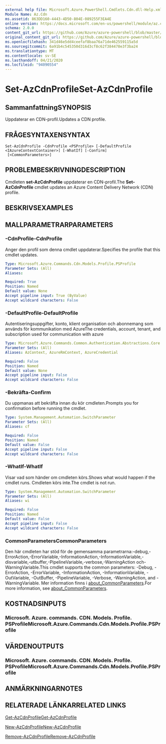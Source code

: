 ```yaml
---
external help file: Microsoft.Azure.PowerShell.Cmdlets.Cdn.dll-Help.xml
Module Name: Az.Cdn
ms.assetid: 863DD160-4443-4D50-804E-089255F3EA4E
online version: https://docs.microsoft.com/en-us/powershell/module/az.cdn/set-azcdnprofile
schema: 2.0.0
content_git_url: https://github.com/Azure/azure-powershell/blob/master/src/Cdn/Cdn/help/Set-AzCdnProfile.md
original_content_git_url: https://github.com/Azure/azure-powershell/blob/master/src/Cdn/Cdn/help/Set-AzCdnProfile.md
ms.openlocfilehash: 341d46e5dd4ceefaf8baa76a71de462559115a5d
ms.sourcegitcommit: 6a91b4c545350d316d3cf8c62f384478e3f3ba24
ms.translationtype: MT
ms.contentlocale: sv-SE
ms.lasthandoff: 04/21/2020
ms.locfileid: "94090554"
---
```

# <span data-ttu-id="9661c-101">Set-AzCdnProfile</span><span class="sxs-lookup"><span data-stu-id="9661c-101">Set-AzCdnProfile</span></span>

## <span data-ttu-id="9661c-102">Sammanfattning</span><span class="sxs-lookup"><span data-stu-id="9661c-102">SYNOPSIS</span></span>
<span data-ttu-id="9661c-103">Uppdaterar en CDN-profil.</span><span class="sxs-lookup"><span data-stu-id="9661c-103">Updates a CDN profile.</span></span>

## <span data-ttu-id="9661c-104">FRÅGESYNTAXEN</span><span class="sxs-lookup"><span data-stu-id="9661c-104">SYNTAX</span></span>

```
Set-AzCdnProfile -CdnProfile <PSProfile> [-DefaultProfile <IAzureContextContainer>] [-WhatIf] [-Confirm]
 [<CommonParameters>]
```

## <span data-ttu-id="9661c-105">PROBLEMBESKRIVNING</span><span class="sxs-lookup"><span data-stu-id="9661c-105">DESCRIPTION</span></span>
<span data-ttu-id="9661c-106">Cmdleten **set-AzCdnProfile** uppdaterar en CDN-profil.</span><span class="sxs-lookup"><span data-stu-id="9661c-106">The **Set-AzCdnProfile** cmdlet updates an Azure Content Delivery Network (CDN) profile.</span></span>

## <span data-ttu-id="9661c-107">BESKRIVS</span><span class="sxs-lookup"><span data-stu-id="9661c-107">EXAMPLES</span></span>

## <span data-ttu-id="9661c-108">MALLPARAMETRAR</span><span class="sxs-lookup"><span data-stu-id="9661c-108">PARAMETERS</span></span>

### <span data-ttu-id="9661c-109">-CdnProfile</span><span class="sxs-lookup"><span data-stu-id="9661c-109">-CdnProfile</span></span>
<span data-ttu-id="9661c-110">Anger den profil som denna cmdlet uppdaterar.</span><span class="sxs-lookup"><span data-stu-id="9661c-110">Specifies the profile that this cmdlet updates.</span></span>

```yaml
Type: Microsoft.Azure.Commands.Cdn.Models.Profile.PSProfile
Parameter Sets: (All)
Aliases:

Required: True
Position: Named
Default value: None
Accept pipeline input: True (ByValue)
Accept wildcard characters: False
```

### <span data-ttu-id="9661c-111">-DefaultProfile</span><span class="sxs-lookup"><span data-stu-id="9661c-111">-DefaultProfile</span></span>
<span data-ttu-id="9661c-112">Autentiseringsuppgifter, konto, klient organisation och abonnemang som används för kommunikation med Azure</span><span class="sxs-lookup"><span data-stu-id="9661c-112">The credentials, account, tenant, and subscription used for communication with azure</span></span>

```yaml
Type: Microsoft.Azure.Commands.Common.Authentication.Abstractions.Core.IAzureContextContainer
Parameter Sets: (All)
Aliases: AzContext, AzureRmContext, AzureCredential

Required: False
Position: Named
Default value: None
Accept pipeline input: False
Accept wildcard characters: False
```

### <span data-ttu-id="9661c-113">-Bekräfta</span><span class="sxs-lookup"><span data-stu-id="9661c-113">-Confirm</span></span>
<span data-ttu-id="9661c-114">Du uppmanas att bekräfta innan du kör cmdleten.</span><span class="sxs-lookup"><span data-stu-id="9661c-114">Prompts you for confirmation before running the cmdlet.</span></span>

```yaml
Type: System.Management.Automation.SwitchParameter
Parameter Sets: (All)
Aliases: cf

Required: False
Position: Named
Default value: False
Accept pipeline input: False
Accept wildcard characters: False
```

### <span data-ttu-id="9661c-115">-WhatIf</span><span class="sxs-lookup"><span data-stu-id="9661c-115">-WhatIf</span></span>
<span data-ttu-id="9661c-116">Visar vad som händer om cmdleten körs.</span><span class="sxs-lookup"><span data-stu-id="9661c-116">Shows what would happen if the cmdlet runs.</span></span>
<span data-ttu-id="9661c-117">Cmdleten körs inte.</span><span class="sxs-lookup"><span data-stu-id="9661c-117">The cmdlet is not run.</span></span>

```yaml
Type: System.Management.Automation.SwitchParameter
Parameter Sets: (All)
Aliases: wi

Required: False
Position: Named
Default value: False
Accept pipeline input: False
Accept wildcard characters: False
```

### <span data-ttu-id="9661c-118">CommonParameters</span><span class="sxs-lookup"><span data-stu-id="9661c-118">CommonParameters</span></span>
<span data-ttu-id="9661c-119">Den här cmdleten har stöd för de gemensamma parametrarna:-debug,-ErrorAction,-ErrorVariable,-InformationAction,-InformationVariable,-disvariable,-utbuffer,-PipelineVariable,-verbose,-WarningAction och-WarningVariable.</span><span class="sxs-lookup"><span data-stu-id="9661c-119">This cmdlet supports the common parameters: -Debug, -ErrorAction, -ErrorVariable, -InformationAction, -InformationVariable, -OutVariable, -OutBuffer, -PipelineVariable, -Verbose, -WarningAction, and -WarningVariable.</span></span> <span data-ttu-id="9661c-120">Mer information finns i [about_CommonParameters](http://go.microsoft.com/fwlink/?LinkID=113216).</span><span class="sxs-lookup"><span data-stu-id="9661c-120">For more information, see [about_CommonParameters](http://go.microsoft.com/fwlink/?LinkID=113216).</span></span>

## <span data-ttu-id="9661c-121">KOSTNADS</span><span class="sxs-lookup"><span data-stu-id="9661c-121">INPUTS</span></span>

### <span data-ttu-id="9661c-122">Microsoft. Azure. commands. CDN. Models. Profile. PSProfile</span><span class="sxs-lookup"><span data-stu-id="9661c-122">Microsoft.Azure.Commands.Cdn.Models.Profile.PSProfile</span></span>

## <span data-ttu-id="9661c-123">VÄRDEN</span><span class="sxs-lookup"><span data-stu-id="9661c-123">OUTPUTS</span></span>

### <span data-ttu-id="9661c-124">Microsoft. Azure. commands. CDN. Models. Profile. PSProfile</span><span class="sxs-lookup"><span data-stu-id="9661c-124">Microsoft.Azure.Commands.Cdn.Models.Profile.PSProfile</span></span>

## <span data-ttu-id="9661c-125">ANMÄRKNINGAR</span><span class="sxs-lookup"><span data-stu-id="9661c-125">NOTES</span></span>

## <span data-ttu-id="9661c-126">RELATERADE LÄNKAR</span><span class="sxs-lookup"><span data-stu-id="9661c-126">RELATED LINKS</span></span>

[<span data-ttu-id="9661c-127">Get-AzCdnProfile</span><span class="sxs-lookup"><span data-stu-id="9661c-127">Get-AzCdnProfile</span></span>](./Get-AzCdnProfile.md)

[<span data-ttu-id="9661c-128">New-AzCdnProfile</span><span class="sxs-lookup"><span data-stu-id="9661c-128">New-AzCdnProfile</span></span>](./New-AzCdnProfile.md)

[<span data-ttu-id="9661c-129">Remove-AzCdnProfile</span><span class="sxs-lookup"><span data-stu-id="9661c-129">Remove-AzCdnProfile</span></span>](./Remove-AzCdnProfile.md)


